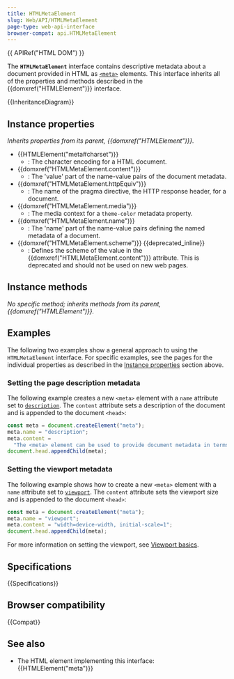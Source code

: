 ```yaml
---
title: HTMLMetaElement
slug: Web/API/HTMLMetaElement
page-type: web-api-interface
browser-compat: api.HTMLMetaElement
---
```


{{ APIRef("HTML DOM") }}

The **`HTMLMetaElement`** interface contains descriptive metadata about a document provided in HTML as [`<meta>`](/en-US/docs/Web/HTML/Reference/Elements/meta) elements.
This interface inherits all of the properties and methods described in the {{domxref("HTMLElement")}} interface.

{{InheritanceDiagram}}

## Instance properties

_Inherits properties from its parent, {{domxref("HTMLElement")}}._

- {{HTMLElement("meta#charset")}}
  - : The character encoding for a HTML document.
- {{domxref("HTMLMetaElement.content")}}
  - : The 'value' part of the name-value pairs of the document metadata.
- {{domxref("HTMLMetaElement.httpEquiv")}}
  - : The name of the pragma directive, the HTTP response header, for a document.
- {{domxref("HTMLMetaElement.media")}}
  - : The media context for a `theme-color` metadata property.
- {{domxref("HTMLMetaElement.name")}}
  - : The 'name' part of the name-value pairs defining the named metadata of a document.
- {{domxref("HTMLMetaElement.scheme")}} {{deprecated_inline}}
  - : Defines the scheme of the value in the {{domxref("HTMLMetaElement.content")}} attribute.
    This is deprecated and should not be used on new web pages.

## Instance methods

_No specific method; inherits methods from its parent, {{domxref("HTMLElement")}}._

## Examples

The following two examples show a general approach to using the `HTMLMetaElement` interface.
For specific examples, see the pages for the individual properties as described in the [Instance properties](#instance_properties) section above.

### Setting the page description metadata

The following example creates a new `<meta>` element with a `name` attribute set to [`description`](/en-US/docs/Web/HTML/Reference/Elements/meta/name#standard_metadata_names_defined_in_the_html_specification).
The `content` attribute sets a description of the document and is appended to the document `<head>`:

```js
const meta = document.createElement("meta");
meta.name = "description";
meta.content =
  "The <meta> element can be used to provide document metadata in terms of name-value pairs, with the name attribute giving the metadata name, and the content attribute giving the value.";
document.head.appendChild(meta);
```

### Setting the viewport metadata

The following example shows how to create a new `<meta>` element with a `name` attribute set to [`viewport`](/en-US/docs/Web/HTML/Reference/Elements/meta/name#standard_metadata_names_defined_in_other_specifications).
The `content` attribute sets the viewport size and is appended to the document `<head>`:

```js
const meta = document.createElement("meta");
meta.name = "viewport";
meta.content = "width=device-width, initial-scale=1";
document.head.appendChild(meta);
```

For more information on setting the viewport, see [Viewport basics](/en-US/docs/Web/HTML/Guides/Viewport_meta_element#viewport_basics).

## Specifications

{{Specifications}}

## Browser compatibility

{{Compat}}

## See also

- The HTML element implementing this interface: {{HTMLElement("meta")}}
